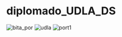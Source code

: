 # diplomado_UDLA_DS
![bita_por](https://user-images.githubusercontent.com/98181461/150660102-5ff1cb60-e4f7-41e9-9f9b-0761788e5e68.jpg)
![udla](https://user-images.githubusercontent.com/98181461/150660189-e8c3e247-bff0-4f62-9fcc-f63dc4fc87e7.png)
![port1](https://user-images.githubusercontent.com/98181461/150660198-f3726a7f-7515-4bc4-8054-672036e15bbc.png)
